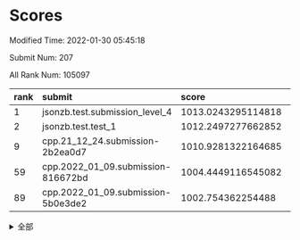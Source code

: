 # Scores

Modified Time: 2022-01-30 05:45:18

Submit Num: 207

All Rank Num: 105097

| rank |               submit               |       score        |       sigma        | pk_num |
| :--- | :--------------------------------- | :----------------- | :----------------- | :----- |
| 1    | jsonzb.test.submission_level_4     | 1013.0243295114818 | 0.7837074771188902 | 2036   |
| 2    | jsonzb.test.test_1                 | 1012.2497277662852 | 0.795306569040518  | 2032   |
| 9    | cpp.21_12_24.submission-2b2ea0d7   | 1010.9281322164685 | 0.7717249440911256 | 2031   |
| 59   | cpp.2022_01_09.submission-816672bd | 1004.4449116545082 | 0.7052767096217967 | 2029   |
| 89   | cpp.2022_01_09.submission-5b0e3de2 | 1002.754362254488  | 0.6982764125050103 | 2038   |


<details>
<summary>全部</summary>

| rank |                 submit                 |       score        |       sigma        | pk_num |
| :--- | :------------------------------------- | :----------------- | :----------------- | :----- |
| 1    | jsonzb.test.submission_level_4         | 1013.0243295114818 | 0.7837074771188902 | 2036   |
| 2    | jsonzb.test.test_1                     | 1012.2497277662852 | 0.795306569040518  | 2032   |
| 3    | gobigger.level_3.submission_level_3_22 | 1012.0700916473435 | 0.7743948066239374 | 2035   |
| 4    | gobigger.level_3.submission_level_3_26 | 1011.4921905705337 | 0.7753775825275441 | 2034   |
| 5    | gobigger.level_3.submission_level_3_35 | 1011.4569559546478 | 0.7902687300530634 | 2034   |
| 6    | gobigger.level_3.submission_level_3_49 | 1011.2905659320215 | 0.8125420158314575 | 2030   |
| 7    | gobigger.level_3.submission_level_3_1  | 1011.2290515602475 | 0.7913417840586069 | 2028   |
| 8    | gobigger.level_3.submission_level_3_24 | 1010.933689975505  | 0.7523877002687626 | 2032   |
| 9    | cpp.21_12_24.submission-2b2ea0d7       | 1010.9281322164685 | 0.7717249440911256 | 2031   |
| 10   | gobigger.level_3.submission_level_3_31 | 1010.816122139795  | 0.78302237771526   | 2028   |
| 11   | gobigger.level_3.submission_level_3_33 | 1010.7161703146609 | 0.7648063223061723 | 2030   |
| 12   | gobigger.level_3.submission_level_3_6  | 1010.62950812002   | 0.7537708150492275 | 2030   |
| 13   | gobigger.level_3.submission_level_3_42 | 1010.598788971122  | 0.7830844324711701 | 2033   |
| 14   | gobigger.level_3.submission_level_3_0  | 1010.5506183346404 | 0.7819744540084645 | 2029   |
| 15   | gobigger.level_3.submission_level_3_3  | 1010.5186314406028 | 0.7486802840599986 | 2030   |
| 16   | gobigger.level_3.submission_level_3_45 | 1010.476343899676  | 0.7487229862060458 | 2033   |
| 17   | gobigger.level_3.submission_level_3_28 | 1010.4630677615439 | 0.7535546514108943 | 2036   |
| 18   | gobigger.level_3.submission_level_3_46 | 1010.4584404339572 | 0.7899818045887347 | 2026   |
| 19   | gobigger.level_3.submission_level_3_34 | 1010.3962245806531 | 0.7550390439673861 | 2032   |
| 20   | gobigger.level_3.submission_level_3_41 | 1010.375014267499  | 0.7682116094558107 | 2032   |
| 21   | gobigger.level_3.submission_level_3_48 | 1010.2636764701022 | 0.7688342817726354 | 2033   |
| 22   | gobigger.level_3.submission_level_3_12 | 1010.2319091250904 | 0.7602534419746019 | 2029   |
| 23   | gobigger.level_3.submission_level_3_47 | 1010.1803591768686 | 0.7680822262183297 | 2029   |
| 24   | gobigger.level_3.submission_level_3_9  | 1010.1653846053943 | 0.7448981990418858 | 2030   |
| 25   | gobigger.level_3.submission_level_3_11 | 1010.1045957942268 | 0.7783395582248199 | 2033   |
| 26   | gobigger.level_3.submission_level_3_43 | 1010.0901485019591 | 0.7485680396938361 | 2027   |
| 27   | gobigger.level_3.submission_level_3_18 | 1010.0512396705724 | 0.7523749213793656 | 2034   |
| 28   | gobigger.level_3.submission_level_3_27 | 1010.0456817287549 | 0.7533144154616996 | 2028   |
| 29   | gobigger.level_3.submission_level_3_5  | 1009.9955268709665 | 0.7395261003082388 | 2034   |
| 30   | gobigger.level_3.submission_level_3_39 | 1009.9610342011554 | 0.774284579998454  | 2030   |
| 31   | gobigger.level_3.submission_level_3_37 | 1009.9382109363546 | 0.7719566232489198 | 2031   |
| 32   | gobigger.level_3.submission_level_3_17 | 1009.9381276772108 | 0.7629699320275266 | 2033   |
| 33   | gobigger.level_3.submission_level_3_7  | 1009.8964340219561 | 0.7536218522648274 | 2024   |
| 34   | gobigger.level_3.submission_level_3_21 | 1009.8662029780338 | 0.749913272752544  | 2030   |
| 35   | gobigger.level_3.submission_level_3_38 | 1009.7699891755976 | 0.7502648525778601 | 2034   |
| 36   | gobigger.level_3.submission_level_3_30 | 1009.7237753446683 | 0.7593278007997735 | 2029   |
| 37   | gobigger.level_3.submission_level_3_16 | 1009.720066097665  | 0.7433988539290948 | 2034   |
| 38   | gobigger.level_3.submission_level_3_20 | 1009.6358345897105 | 0.7541221496525681 | 2034   |
| 39   | gobigger.level_3.submission_level_3_32 | 1009.6332501838366 | 0.7547483025681272 | 2029   |
| 40   | gobigger.level_3.submission_level_3_10 | 1009.5212804649391 | 0.7835157733126503 | 2026   |
| 41   | gobigger.level_3.submission_level_3_4  | 1009.5093710981009 | 0.750723263041367  | 2029   |
| 42   | gobigger.level_3.submission_level_3_15 | 1009.4530012678538 | 0.7233735862999828 | 2034   |
| 43   | gobigger.level_3.submission_level_3_29 | 1009.4318761358777 | 0.7660062433841477 | 2036   |
| 44   | gobigger.level_3.submission_level_3_2  | 1009.262855887455  | 0.7515148455668894 | 2030   |
| 45   | gobigger.level_3.submission_level_3_23 | 1009.2068866320157 | 0.7350277742553951 | 2036   |
| 46   | gobigger.level_3.submission_level_3_44 | 1009.203431732996  | 0.7479289974370956 | 2029   |
| 47   | gobigger.level_3.submission_level_3_13 | 1009.1438956245476 | 0.738796911389284  | 2031   |
| 48   | gobigger.level_3.submission_level_3_36 | 1009.0967180996558 | 0.7378338720210126 | 2029   |
| 49   | gobigger.level_3.submission_level_3_19 | 1008.943806408095  | 0.7564365085914609 | 2032   |
| 50   | gobigger.level_3.submission_level_3_8  | 1008.9231472582984 | 0.7555037763626995 | 2031   |
| 51   | gobigger.level_3.submission_level_3_25 | 1008.8956171300629 | 0.7672782846277583 | 2028   |
| 52   | gobigger.level_3.submission_level_3_14 | 1008.7343642513132 | 0.7586290143459088 | 2034   |
| 53   | gobigger.level_3.submission_level_3_40 | 1008.276867577396  | 0.7278119851999638 | 2031   |
| 54   | gobigger.level_1.submission_level_1_21 | 1005.2218128660162 | 0.7328789197398357 | 2034   |
| 55   | gobigger.level_1.submission_level_1_29 | 1004.9272575749817 | 0.7134219301533604 | 2030   |
| 56   | gobigger.level_1.submission_level_1_49 | 1004.6874643676855 | 0.7331638991801788 | 2028   |
| 57   | gobigger.level_1.submission_level_1_40 | 1004.5787012995746 | 0.7286862511636224 | 2028   |
| 58   | gobigger.level_1.submission_level_1_23 | 1004.4488111145397 | 0.7192452294106059 | 2033   |
| 59   | cpp.2022_01_09.submission-816672bd     | 1004.4449116545082 | 0.7052767096217967 | 2029   |
| 60   | gobigger.level_1.submission_level_1_44 | 1004.4005098909083 | 0.7153649597516318 | 2032   |
| 61   | gobigger.level_1.submission_level_1_9  | 1004.3653210060285 | 0.7246125063279768 | 2030   |
| 62   | gobigger.level_1.submission_level_1_19 | 1004.02854693431   | 0.7118979582485113 | 2032   |
| 63   | gobigger.level_1.submission_level_1_15 | 1003.9987058450668 | 0.7233242011698281 | 2034   |
| 64   | gobigger.level_1.submission_level_1_22 | 1003.9835261585018 | 0.7291505485137728 | 2035   |
| 65   | gobigger.level_1.submission_level_1_27 | 1003.9112254754435 | 0.7278556472444724 | 2027   |
| 66   | gobigger.level_1.submission_level_1_18 | 1003.826400066077  | 0.71208963785526   | 2028   |
| 67   | gobigger.level_1.submission_level_1_33 | 1003.8108976630284 | 0.7176838972692561 | 2031   |
| 68   | gobigger.level_1.submission_level_1_20 | 1003.7824114392776 | 0.7148732009507751 | 2033   |
| 69   | gobigger.level_1.submission_level_1_34 | 1003.7668784773392 | 0.7134762008643533 | 2027   |
| 70   | gobigger.level_1.submission_level_1_11 | 1003.6062289219163 | 0.7002001639064583 | 2033   |
| 71   | gobigger.level_1.submission_level_1_14 | 1003.6020295568242 | 0.7165507738199116 | 2034   |
| 72   | gobigger.level_1.submission_level_1_13 | 1003.5920222921496 | 0.7153514837914472 | 2027   |
| 73   | gobigger.level_1.submission_level_1_26 | 1003.5848252305047 | 0.7296090695780553 | 2033   |
| 74   | gobigger.level_1.submission_level_1_42 | 1003.574471568733  | 0.7216426392208526 | 2029   |
| 75   | gobigger.level_1.submission_level_1_16 | 1003.3283759030317 | 0.7206152069639853 | 2028   |
| 76   | gobigger.level_1.submission_level_1_5  | 1003.1132040240282 | 0.7127643959707175 | 2034   |
| 77   | gobigger.level_1.submission_level_1_48 | 1003.1110573005601 | 0.719864061099273  | 2029   |
| 78   | gobigger.level_1.submission_level_1_36 | 1003.077685846355  | 0.7119358627703104 | 2028   |
| 79   | gobigger.level_1.submission_level_1_25 | 1003.0746999175022 | 0.7091097357443529 | 2029   |
| 80   | gobigger.level_1.submission_level_1_38 | 1003.0736600900117 | 0.7069727476934528 | 2029   |
| 81   | gobigger.level_1.submission_level_1_47 | 1003.0474975936393 | 0.7151999919854201 | 2031   |
| 82   | gobigger.level_1.submission_level_1_32 | 1002.9821629545618 | 0.7256138992064419 | 2029   |
| 83   | gobigger.level_1.submission_level_1_35 | 1002.9559775063113 | 0.7214365736126152 | 2033   |
| 84   | gobigger.level_1.submission_level_1_1  | 1002.8327424824926 | 0.7122145950491616 | 2030   |
| 85   | gobigger.level_1.submission_level_1_39 | 1002.8272592504863 | 0.7201364055022118 | 2030   |
| 86   | gobigger.level_1.submission_level_1_12 | 1002.8038162722223 | 0.7150536556566192 | 2032   |
| 87   | gobigger.level_1.submission_level_1_28 | 1002.7824369400506 | 0.727681137823458  | 2031   |
| 88   | gobigger.level_1.submission_level_1_10 | 1002.7818068943564 | 0.7101052733351813 | 2021   |
| 89   | cpp.2022_01_09.submission-5b0e3de2     | 1002.754362254488  | 0.6982764125050103 | 2038   |
| 90   | gobigger.level_1.submission_level_1_4  | 1002.6333660941883 | 0.7085787301011709 | 2030   |
| 91   | gobigger.level_1.submission_level_1_8  | 1002.6115503341807 | 0.7086698373216606 | 2033   |
| 92   | gobigger.level_1.submission_level_1_46 | 1002.6031213097589 | 0.7083418295626969 | 2031   |
| 93   | gobigger.level_1.submission_level_1_17 | 1002.6000006306956 | 0.7239657306957814 | 2034   |
| 94   | gobigger.level_1.submission_level_1_37 | 1002.5409228026316 | 0.7279540335725027 | 2031   |
| 95   | gobigger.level_1.submission_level_1_7  | 1002.390383316682  | 0.7081104001775428 | 2027   |
| 96   | gobigger.level_1.submission_level_1_30 | 1002.3595805046833 | 0.701816667031925  | 2030   |
| 97   | gobigger.level_1.submission_level_1_43 | 1002.3013264041255 | 0.7146150143444674 | 2034   |
| 98   | gobigger.level_1.submission_level_1_24 | 1002.2858945690934 | 0.7142599965420897 | 2029   |
| 99   | gobigger.level_1.submission_level_1_31 | 1002.2849395979027 | 0.717000706516649  | 2035   |
| 100  | gobigger.level_1.submission_level_1_2  | 1002.2169169072457 | 0.722155132674491  | 2027   |
| 101  | gobigger.level_1.submission_level_1_45 | 1002.137881052264  | 0.7107947823342596 | 2033   |
| 102  | gobigger.level_1.submission_level_1_6  | 1002.0980510792713 | 0.7064605356498971 | 2029   |
| 103  | gobigger.level_1.submission_level_1_0  | 1002.0166605039626 | 0.7018702060022505 | 2029   |
| 104  | gobigger.level_1.submission_level_1_41 | 1001.736418163361  | 0.7064130807433948 | 2035   |
| 105  | gobigger.level_1.submission_level_1_3  | 1001.4371746692715 | 0.700591594527769  | 2030   |
| 106  | gobigger.random.submission_random_15   | 997.8460877019376  | 0.6917881116598509 | 2029   |
| 107  | gobigger.random.submission_random_10   | 997.3059655875651  | 0.7025022216789809 | 2033   |
| 108  | gobigger.random.submission_random_3    | 997.105228816851   | 0.712695446072688  | 2028   |
| 109  | gobigger.random.submission_random_34   | 996.985681618651   | 0.7164031796545793 | 2028   |
| 110  | gobigger.random.submission_random_37   | 996.872465925545   | 0.697488202090066  | 2032   |
| 111  | gobigger.random.submission_random_5    | 996.8193385688479  | 0.7046052664969271 | 2030   |
| 112  | gobigger.random.submission_random_18   | 996.7051218433779  | 0.7179615196423961 | 2032   |
| 113  | gobigger.random.submission_random_25   | 996.682739013069   | 0.7140441117188739 | 2034   |
| 114  | gobigger.random.submission_random_24   | 996.6676693877273  | 0.7046310417522325 | 2032   |
| 115  | gobigger.random.submission_random_4    | 996.5025225070002  | 0.719299749344347  | 2031   |
| 116  | gobigger.random.submission_random_6    | 996.4354645904107  | 0.7014224293530352 | 2031   |
| 117  | gobigger.random.submission_random_21   | 996.3731116058234  | 0.718231936904387  | 2034   |
| 118  | gobigger.random.submission_random_29   | 996.3182485105743  | 0.7185875467904587 | 2029   |
| 119  | gobigger.random.submission_random_19   | 996.3107491965714  | 0.7147853085464754 | 2035   |
| 120  | gobigger.random.submission_random_38   | 996.2563098992074  | 0.716958327551254  | 2034   |
| 121  | gobigger.random.submission_random_8    | 996.1319301184658  | 0.723318284033822  | 2033   |
| 122  | gobigger.random.submission_random_30   | 996.1296440684237  | 0.7112430936156282 | 2030   |
| 123  | gobigger.random.submission_random_23   | 996.1268175341188  | 0.7125724831681014 | 2040   |
| 124  | gobigger.random.submission_random_9    | 996.0958653209572  | 0.6980318855014692 | 2026   |
| 125  | gobigger.random.submission_random_7    | 996.0629732830199  | 0.7213863017188715 | 2032   |
| 126  | gobigger.random.submission_random_17   | 996.041238033446   | 0.6973375154999717 | 2031   |
| 127  | gobigger.random.submission_random_32   | 996.0290823204783  | 0.7088444713499282 | 2035   |
| 128  | gobigger.random.submission_random_43   | 995.9032231547267  | 0.7085974329411446 | 2033   |
| 129  | gobigger.random.submission_random_35   | 995.8505713712481  | 0.7050058184357271 | 2032   |
| 130  | gobigger.random.submission_random_49   | 995.8418944396449  | 0.7137615027650448 | 2032   |
| 131  | gobigger.random.submission_random_44   | 995.8417242281113  | 0.70728294436695   | 2034   |
| 132  | gobigger.random.submission_random_42   | 995.788892253296   | 0.7218434421438767 | 2022   |
| 133  | gobigger.random.submission_random_14   | 995.7758853763802  | 0.7196410336792687 | 2033   |
| 134  | gobigger.random.submission_random_33   | 995.7153450741268  | 0.7075784221513538 | 2034   |
| 135  | gobigger.random.submission_random_31   | 995.6699140978749  | 0.7066555177715149 | 2032   |
| 136  | gobigger.random.submission_random_22   | 995.6698756585528  | 0.7074503560298733 | 2031   |
| 137  | gobigger.random.submission_random_12   | 995.6591900524372  | 0.7093722881072997 | 2031   |
| 138  | gobigger.random.submission_random_1    | 995.6285645180377  | 0.7229143060877485 | 2031   |
| 139  | gobigger.random.submission_random_40   | 995.6255303763403  | 0.7133054750046345 | 2033   |
| 140  | gobigger.random.submission_random_39   | 995.5925380466182  | 0.7123265035940678 | 2025   |
| 141  | gobigger.random.submission_random_2    | 995.5431509930635  | 0.7171355148782796 | 2032   |
| 142  | gobigger.random.submission_random_13   | 995.5252112940469  | 0.7124082947727306 | 2036   |
| 143  | gobigger.random.submission_random_36   | 995.4933716553234  | 0.7265100683521859 | 2026   |
| 144  | gobigger.random.submission_random_46   | 995.4093829793927  | 0.6985666989872317 | 2025   |
| 145  | gobigger.random.submission_random_27   | 995.3873238432166  | 0.7043004148483631 | 2032   |
| 146  | gobigger.random.submission_random_47   | 995.316736490177   | 0.7172917226355676 | 2031   |
| 147  | gobigger.random.submission_random_45   | 995.2515186604841  | 0.7122528562682972 | 2035   |
| 148  | gobigger.random.submission_random_26   | 995.2357192969332  | 0.7158789229941526 | 2030   |
| 149  | gobigger.random.submission_random_11   | 995.2096447299784  | 0.7200884219312762 | 2027   |
| 150  | gobigger.random.submission_random_28   | 995.1539427492944  | 0.7101869512975804 | 2027   |
| 151  | gobigger.random.submission_random_48   | 995.124948397385   | 0.7202331197995394 | 2026   |
| 152  | gobigger.random.submission_random_16   | 995.0406627549999  | 0.7269176459514789 | 2030   |
| 153  | gobigger.random.submission_random_20   | 994.7375638650716  | 0.7336287551375218 | 2031   |
| 154  | gobigger.random.submission_random_41   | 994.705533313193   | 0.7252451072826056 | 2031   |
| 155  | gobigger.level_2.submission_level_2_15 | 994.6762923422856  | 0.7303697055135088 | 2035   |
| 156  | gobigger.random.submission_random_0    | 994.668909972826   | 0.7282357253826306 | 2029   |
| 157  | gobigger.level_2.submission_level_2_0  | 993.7338747076893  | 0.7162651852654514 | 2034   |
| 158  | gobigger.level_2.submission_level_2_19 | 993.5420523080355  | 0.7604363846763127 | 2030   |
| 159  | gobigger.level_2.submission_level_2_21 | 993.2087449468719  | 0.7302942129779736 | 2026   |
| 160  | gobigger.level_2.submission_level_2_41 | 993.1965526817801  | 0.7471990383098367 | 2034   |
| 161  | gobigger.level_2.submission_level_2_36 | 993.0776409166522  | 0.728063259950471  | 2031   |
| 162  | gobigger.level_2.submission_level_2_40 | 992.9355615862504  | 0.7316273310820905 | 2029   |
| 163  | gobigger.level_2.submission_level_2_25 | 992.866285320039   | 0.7439229924448539 | 2035   |
| 164  | gobigger.level_2.submission_level_2_37 | 992.83199729416    | 0.736794301666416  | 2035   |
| 165  | gobigger.level_2.submission_level_2_7  | 992.787792557468   | 0.7488503270534469 | 2026   |
| 166  | gobigger.level_2.submission_level_2_8  | 992.7355377434112  | 0.7455515814030682 | 2033   |
| 167  | gobigger.level_2.submission_level_2_47 | 992.6662337480252  | 0.744185153432152  | 2031   |
| 168  | gobigger.level_2.submission_level_2_33 | 992.5469618612508  | 0.7320124969997129 | 2033   |
| 169  | gobigger.level_2.submission_level_2_27 | 992.5177177140182  | 0.7231716690173849 | 2028   |
| 170  | gobigger.level_2.submission_level_2_34 | 992.5035860988111  | 0.7520890180899732 | 2033   |
| 171  | gobigger.level_2.submission_level_2_6  | 992.4515703833318  | 0.7697347928534606 | 2027   |
| 172  | gobigger.level_2.submission_level_2_10 | 992.3988199115614  | 0.7423446423936767 | 2029   |
| 173  | gobigger.level_2.submission_level_2_43 | 992.3668400479324  | 0.7611739426878811 | 2030   |
| 174  | gobigger.level_2.submission_level_2_49 | 992.3326050402392  | 0.7347936401233484 | 2032   |
| 175  | gobigger.level_2.submission_level_2_18 | 992.2916414509323  | 0.7281233029779857 | 2030   |
| 176  | gobigger.level_2.submission_level_2_2  | 992.2705335891256  | 0.7422382893431202 | 2036   |
| 177  | gobigger.level_2.submission_level_2_45 | 992.2602484596546  | 0.7356998728709109 | 2031   |
| 178  | gobigger.level_2.submission_level_2_29 | 992.2088431455354  | 0.7443346356318306 | 2031   |
| 179  | gobigger.level_2.submission_level_2_48 | 992.0717804072914  | 0.7557443041110505 | 2029   |
| 180  | gobigger.level_2.submission_level_2_23 | 992.0230549807276  | 0.7440533503662288 | 2031   |
| 181  | gobigger.level_2.submission_level_2_12 | 991.8864338480257  | 0.7619433838956311 | 2031   |
| 182  | gobigger.level_2.submission_level_2_11 | 991.8803719388828  | 0.7473672972632972 | 2028   |
| 183  | gobigger.level_2.submission_level_2_46 | 991.8777133746593  | 0.7464959705590009 | 2031   |
| 184  | gobigger.level_2.submission_level_2_30 | 991.8515312271089  | 0.7502015344396632 | 2029   |
| 185  | gobigger.level_2.submission_level_2_17 | 991.8224840681884  | 0.7352105509418657 | 2031   |
| 186  | gobigger.level_2.submission_level_2_24 | 991.8185354565543  | 0.741203568524434  | 2031   |
| 187  | gobigger.level_2.submission_level_2_1  | 991.8094984542311  | 0.7510047252746134 | 2031   |
| 188  | gobigger.level_2.submission_level_2_32 | 991.7776742023844  | 0.7616557924476709 | 2031   |
| 189  | gobigger.level_2.submission_level_2_35 | 991.636820558314   | 0.7555583097597739 | 2031   |
| 190  | gobigger.level_2.submission_level_2_9  | 991.6133944821487  | 0.7280943526934143 | 2027   |
| 191  | gobigger.level_2.submission_level_2_42 | 991.605047115993   | 0.7508302150448556 | 2031   |
| 192  | gobigger.level_2.submission_level_2_14 | 991.5324403115856  | 0.749284316359553  | 2034   |
| 193  | gobigger.level_2.submission_level_2_44 | 991.3337059137359  | 0.7441831416727925 | 2027   |
| 194  | gobigger.level_2.submission_level_2_4  | 991.3139434428344  | 0.7557861550535725 | 2032   |
| 195  | gobigger.level_2.submission_level_2_22 | 991.2168577343397  | 0.7300304953305786 | 2029   |
| 196  | gobigger.level_2.submission_level_2_20 | 991.2099244828329  | 0.776453405457826  | 2034   |
| 197  | gobigger.level_2.submission_level_2_38 | 991.1995964379186  | 0.7435264290918544 | 2028   |
| 198  | gobigger.level_2.submission_level_2_28 | 991.1991077101264  | 0.7610589905590937 | 2036   |
| 199  | gobigger.level_2.submission_level_2_5  | 991.1765112431422  | 0.7452310742063544 | 2028   |
| 200  | gobigger.level_2.submission_level_2_39 | 991.1525558775899  | 0.7669131199758125 | 2031   |
| 201  | gobigger.level_2.submission_level_2_13 | 991.0104984374732  | 0.7627201737420387 | 2032   |
| 202  | gobigger.level_2.submission_level_2_3  | 990.5804743394266  | 0.7795485185942764 | 2029   |
| 203  | gobigger.level_2.submission_level_2_26 | 990.4451240302383  | 0.7613750673119051 | 2030   |
| 204  | gobigger.level_2.submission_level_2_31 | 989.9272608835829  | 0.7583227363380439 | 2035   |
| 205  | gobigger.level_2.submission_level_2_16 | 989.8781075339447  | 0.7593391627359088 | 2019   |
| 206  | gobigger.none.submission_none_0        | 977.2521695529754  | 1.4112949142177134 | 2032   |
| 207  | gobigger.none.submission_none_1        | 976.0736583095451  | 1.4068877093914658 | 2026   |

</details>